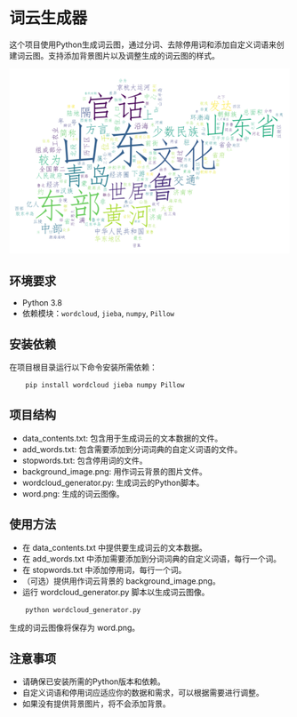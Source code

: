 # 词云生成器

这个项目使用Python生成词云图，通过分词、去除停用词和添加自定义词语来创建词云图。支持添加背景图片以及调整生成的词云图的样式。

![如图](images/word.png)

## 环境要求

- Python 3.8
- 依赖模块：`wordcloud`, `jieba`, `numpy`, `Pillow`

## 安装依赖

在项目根目录运行以下命令安装所需依赖：

```bash
	pip install wordcloud jieba numpy Pillow
```

## 项目结构

- data_contents.txt: 包含用于生成词云的文本数据的文件。
- add_words.txt: 包含需要添加到分词词典的自定义词语的文件。
- stopwords.txt: 包含停用词的文件。
- background_image.png: 用作词云背景的图片文件。
- wordcloud_generator.py: 生成词云的Python脚本。
- word.png: 生成的词云图像。

## 使用方法

- 在 data_contents.txt 中提供要生成词云的文本数据。
- 在 add_words.txt 中添加需要添加到分词词典的自定义词语，每行一个词。
- 在 stopwords.txt 中添加停用词，每行一个词。
- （可选）提供用作词云背景的 background_image.png。
- 运行 wordcloud_generator.py 脚本以生成词云图像。

``` python
	python wordcloud_generator.py
```
生成的词云图像将保存为 word.png。

## 注意事项

- 请确保已安装所需的Python版本和依赖。
- 自定义词语和停用词应适应你的数据和需求，可以根据需要进行调整。
- 如果没有提供背景图片，将不会添加背景。